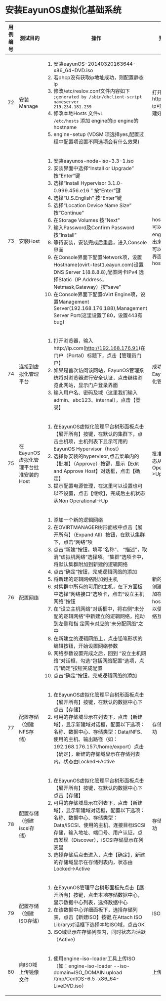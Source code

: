 # 安装EayunOS虚拟化基础系统

|用例编号|测试目的|操作|预期结果|实际结果|备注|
|--------|--------|----|--------|--------|----|
|72|安装Manage|<ol><li>安装eayunOS-20140320163644-x86\_64-DVD.iso</li><li>若dhcp没有获取ip地址成功，则配置静态ip</li><li>修改/etc/reslov.conf文件内容如下<code> ;generated by /sbin/dhclient-script nameserver 219.234.181.239</code></li><li>修改本地Hosts 文件<code>vi /etc/hosts</code> 添加 engine的ip engine的hostname</li><li>engine-setup (VDSM 项选择yes,配置过程中配置项设置不同选项会有什么效果)</li></ol>|打开http://engine-ip可以看见搭建好的环境|||
|73|安装Host|<ol><li>安装eayunos-node-iso-3.3-1.iso</li><li>安装界面中选择“Install or Upgrade” 按“Enter”键</li><li>选择“Install Hypervisor 3.1.0-0.999.456.e16 ” 按“Enter”键</li><li>选择“U.S.English” 按“Enter”键</li><li>选择“Location Device Name Size” 按“Continue”</li><li>在Storage Volumes 按“Next”</li><li>输入Password及Confirm Password 按“Install”</li><li>等待安装，安装完成后重启，进入Console界面</li><li>在Console界面下配置Network项，设置Hostname(ovirt-test1.eayun.com)设置DNS Server 1(8.8.8.8),配置网卡IPv4 选择Static（IP Address，Netmask,Gateway）按“save”</li><li>在Console界面下配置oVirt Engine项，设置Management Server(192.168.176.188),Management Server Port(这里设置了80，设置443有bug)</li></ol>|host安装好后可以自动在engine上显示出来，同时也可以在engine界面添加该host|||
|74|连接到虚拟化管理平台|<ol><li>打开浏览器，输入http://ip.com(http://192.168.176.91)在门户（Portal）标题下，点击【管理员门户】</li><li>如果是首次访问该网站，EayunOS管理系统将对浏览器进行安全认证，点击继续浏览此网站，显示门户登录界面</li><li>输入用户名、密码及域（这里我们输入admin、abc123、internal），点击【登录】</li></ol>|成功登录了EayunOS虚拟化管理系统|||
|75|在EayunOS虚拟化管理平台批准安装的Host|<ol><li>在EayunOS虚拟化管理平台树形面板点击【展开所有】按键，在默认的集群下，点击主机项，主机列表下显示可用的EayunOS Hypervisor（host）</li><li>选择你安装的hypervisor,点击菜单内的【批准】（Approve）按键，显示【Edit and Approve Host】对话框，点击【确定】</li><li>提示配置电源管理，在这里可以设置也可以不设置，点击【继续】，完成后主机状态从Non Operational-\>Up</li></ol>|批准的主机状态从Non Operational-\>Up|||
|76|配置网络|<ol><li>添加一个新的逻辑网络</li><li>在OVIRTMANAGER树形面板中点击【展开所有】（Expand All）按钮，在默认集群下，点击“网络”项</li><li>点击“新建”按钮，填写“名称”、 “描述”，取消“虚拟机网络”选择项。“集群”选项卡中，将默认集群附加到新建的逻辑网络</li><li>点击“确定”按钮，完成逻辑网络的添加</li><li>将新建的逻辑网络附加到主机</li><li>对集群中所有的可用的主机，在下方面板中选择“网络接口”选项卡，点击“设立主机网络”按钮</li><li>在“设立主机网络”对话框中，将右侧“未分配的逻辑网络”中新建立的逻辑网络，拖动到左侧和指 定网卡对应的“未分配网络”之中</li><li>在新建立的逻辑网络上，点击铅笔形状的编辑按钮，开始设置网络参数</li><li>网络参数设置完成之后，回到 “设立主机网络”对话框，勾选“包括网络配置”选项，点击“确定”按钮完成配置</li><li>点击“确定”按钮，完成逻辑网络的添加</li></ol>|新的逻辑网络创建成功，附加在该网络的host和存储可以使用这一网络互相通信。|||
|77|配置存储（创建NFS存储）|<ol><li>在EayunOS虚拟化管理平台树形面板点击【展开所有】按键，在默认的数据中心下点击【存储】</li><li>可用的存储域显示在列表下，点击【新建域】，显示新建域对话框，配置以下选项：名称、数据中心、存储类型：Data/NFS、使用的主机、输出路径（如：192.168.176.157:/home/export）点击【确定】，新建的存储域显示在存储列表内，状态由Locked-\>Active</li></ol>|存储域创建成功|||
|78|配置存储（创建iscsi存储）|<ol><li>在EayunOS虚拟化管理平台树形面板点击【展开所有】按键，在默认的数据中心下点击【存储】</li><li>可用的存储域显示在列表下，点击【新建域】，显示新建域对话框，配置以下选项：名称、数据中心、存储类型：Data/iSCSI、使用的主机、连接目标iSCSI存储，输入地址、端口号、用户认证，点击发现（Discover），iSCSI存储显示在列表里</li><li>选择存储后点击进入，点击【确定】，新建的存储域显示在存储列表内，状态由Locked-\>Active</li></ol>|存储域创建成功|||
|79|配置存储（创建ISO存储）|<ol><li>在EayunOS管理平台树形面板先点击【展开所有】按键，点击本地存储数据中心，显示数据中心列表，选择数据中心</li><li>在该数据中心详细面板下，选择存储列表，点击【新建ISO】按键,在Attach ISO Library对话框下选择本地ISO域，点击OK</li><li>ISO域显示在存储列表内，同时状态为活跃（Active）</li></ol>|ISO域创建成功|||
|80|向ISO域上传镜像文件|<ol><li>使用engine-iso-loader工具上传ISO（如：engine-iso-loader --iso-domain=ISO\_DOMAIN upload /tmp/CentOS-6.5-x86\_64-LiveDVD.iso）</li></ol>|上传镜像成功|||

